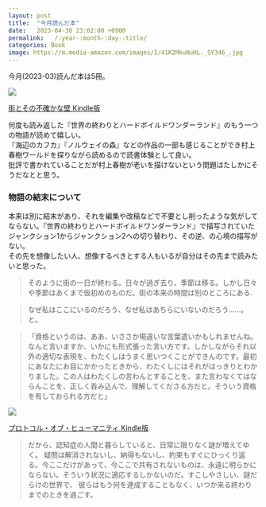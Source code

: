 ```yaml
---
layout: post
title:  "今月読んだ本"
date:   2023-04-30 23:02:00 +0900
permalink:   /:year-:month-:day-:title/
categories: Book
image: https://m.media-amazon.com/images/I/41K2MkuNuHL._SY346_.jpg
---
```

今月(2023-03)読んだ本は5冊。  

<p><a href="https://www.amazon.co.jp/dp/B0BTGK1HHS?&linkCode=li2&tag=peipeipe-22&linkId=f8be0dcbf2208da4584ac1a754b909bf&language=ja_JP&ref_=as_li_ss_il" target="_blank" rel="nofollow"><img border="0" src="//ws-fe.amazon-adsystem.com/widgets/q?_encoding=UTF8&ASIN=B0BTGK1HHS&Format= _SL250_&ID=AsinImage&MarketPlace=JP&ServiceVersion=20070822&WS=1&tag=peipeipe-22&language=ja_JP" ></a><img src="https://ir-jp.amazon-adsystem.com/e/ir?t=peipeipe-22&language=ja_JP&l=li2&o=9&a=B0BTGK1HHS" width="1" height="1" border="0" alt="" style="border:none !important; margin:0px !important;" /></p> <p><a href="https://www.amazon.co.jp/dp/B0BTGK1HHS?&linkCode=li2&tag=peipeipe-22&linkId=f8be0dcbf2208da4584ac1a754b909bf&language=ja_JP&ref_=as_li_ss_il" target="_blank" rel="nofollow">街とその不確かな壁 Kindle版</a></p>
  
何度も読み返した『世界の終わりとハードボイルドワンダーランド』のもう一つの物語が読めて嬉しい。  
『海辺のカフカ』『ノルウェイの森』などの作品の一部も感じることができ村上春樹ワールドを探りながら読めるので読書体験として良い。  
批評で書かれていることだが村上春樹が老いを描けないという問題はたしかにそうだなとと思う。
  
### 物語の結末について

本来は別に結末があり、それを編集や改稿などで不要とし削ったような気がしてならない。『世界の終わりとハードボイルドワンダーランド』で描写されていたジャンクション1からジャンクション2への切り替わり、その逆、の心境の描写がない。  
その先を想像したい人、想像するべきとする人もいるが自分はその先まで読みたいと思った。  


>そのように街の一日が終わる。日々が過ぎ去り、季節は移る。しかし日々や季節はあくまで仮初めのものだ。街の本来の時間は別のところにある.

>なぜ私はここにいるのだろう、なぜ私はあちらにいないのだろう……。と。

>「資格というのは、ああ、いささか場違いな言葉遣いかもしれませんね。なんと言いますか、いかにも形式張った言い方です。しかしながらそれ以外の適切な表現を、わたくしはうまく思いつくことができんのです。最初にあなたにお目にかかったときから、わたくしにはそれがはっきりとわかりました。この人はわたくしの言わんとすることを、また言わなくてはならんことを、正しく呑み込んで、理解してくださる方だと。そういう資格を有しておられる方だと」
  
<p><a href="https://www.amazon.co.jp/dp/B0BHVTP2MH?&linkCode=li2&tag=peipeipe-22&linkId=81377ab92f9c333a5acee71f73bc2607&language=ja_JP&ref_=as_li_ss_il" target="_blank" rel="nofollow"><img border="0" src="//ws-fe.amazon-adsystem.com/widgets/q?_encoding=UTF8&ASIN=B0BHVTP2MH&Format= _SL250_&ID=AsinImage&MarketPlace=JP&ServiceVersion=20070822&WS=1&tag=peipeipe-22&language=ja_JP" ></a><img src="https://ir-jp.amazon-adsystem.com/e/ir?t=peipeipe-22&language=ja_JP&l=li2&o=9&a=B0BHVTP2MH" width="1" height="1" border="0" alt="" style="border:none !important; margin:0px !important;" /></p> <p><a href="https://www.amazon.co.jp/dp/B0BHVTP2MH?&linkCode=li2&tag=peipeipe-22&linkId=81377ab92f9c333a5acee71f73bc2607&language=ja_JP&ref_=as_li_ss_il" target="_blank" rel="nofollow">プロトコル・オブ・ヒューマニティ Kindle版</a></p>

> だから、認知症の人間と暮らしていると、日常に限りなく謎が増えてゆく。 疑問は解消されないし、納得もないし、約束もすぐにひっくり返る。今ここだけがあって、今ここで共有されないものは、永遠に明らかにならない。そういう状況に適応するしかないのだ。すこしやさしい、謎だらけの世界で、 彼らはもう何を達成することもなく、いつか来る終わりまでのときを過ごす。
